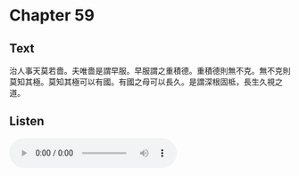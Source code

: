 # Chapter 59

## Text

治人事天莫若嗇。夫唯嗇是謂早服。早服謂之重積德。重積德則無不克。無不克則莫知其極。莫知其極可以有國。有國之母可以長久。是謂深根固柢，長生久視之道。

## Listen

<audio controls>
  <source src="./generated_audio/daodejing_59.wav" type="audio/wav">
  Your browser does not support the audio element.
</audio>
